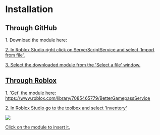 <h1>Installation</h1>
<h2>Through GitHub</h2>
<p>1. Download the module here:<a href="https://github.com/AbcreatorDev/BetterGamepassService/blob/main/MainModule.rbxm"</a></p>
<p>2. In Roblox Studio right click on ServerScriptService and select 'Import from file'.</p>
<p>3. Select the downloaded module from the 'Select a file' window.</p>
<h2>Through Roblox</h2>
<p>1. 'Get' the module here: https://www.roblox.com/library/7085465779/BetterGamepassService</p>
<p>2. In Roblox Studio go to the toolbox and select 'Inventory'</p>
<img src='https://user-images.githubusercontent.com/86627085/125355361-d4b41480-e35c-11eb-8a71-71f7522aa389.png'>
<p>Click on the module to insert it.</p>
